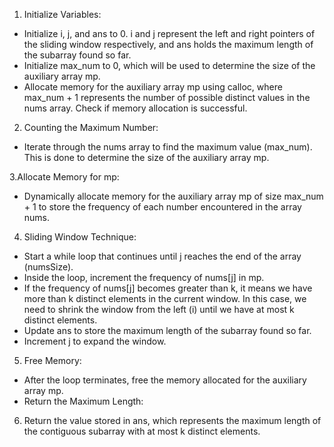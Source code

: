1. Initialize Variables:

* Initialize i, j, and ans to 0. i and j represent the left and right pointers of the sliding window respectively, and ans holds the maximum length of the subarray found so far.
* Initialize max_num to 0, which will be used to determine the size of the auxiliary array mp.
* Allocate memory for the auxiliary array mp using calloc, where max_num + 1 represents the number of possible distinct values in the nums array. Check if memory allocation is successful.

2. Counting the Maximum Number:
* Iterate through the nums array to find the maximum value (max_num). This is done to determine the size of the auxiliary array mp.

3.Allocate Memory for mp:
* Dynamically allocate memory for the auxiliary array mp of size max_num + 1 to store the frequency of each number encountered in the array nums.

4. Sliding Window Technique:

* Start a while loop that continues until j reaches the end of the array (numsSize).
* Inside the loop, increment the frequency of nums[j] in mp.
* If the frequency of nums[j] becomes greater than k, it means we have more than k distinct elements in the current window. In this case, we need to shrink the window from the left (i) until we have at most k distinct elements.
* Update ans to store the maximum length of the subarray found so far.
* Increment j to expand the window.

5. Free Memory:

* After the loop terminates, free the memory allocated for the auxiliary array mp.
* Return the Maximum Length:

6. Return the value stored in ans, which represents the maximum length of the contiguous subarray with at most k distinct elements.
